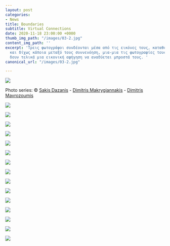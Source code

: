 ```yaml
---
layout: post
categories:
- News
title: Boundaries
subtitle: Virtual Connections
date: 2020-11-18 23:00:00 +0000
thumb_img_path: "/images/03-2.jpg"
content_img_path: ''
excerpt: 'Τρεις φωτογράφοι συνδέονται μέσα από τις εικόνες τους, καταθέτοντας σταδιακά
  και δίχως κάποια μεταξύ τους συννενόηση, μια-μια τις φωτογραφίες τους, μέχρι να
  δουν τελικά μια εικονική αφήγηση να αναδύεται μπροστά τους. '
canonical_url: "/images/03-2.jpg"

---
```

![](/images/bwok-2.jpg)

Photo series: © <a href="https://www.facebook.com/Sakis.Da" target="blank">Sakis Dazanis</a> -  <a href="https://www.facebook.com/dimitris.makrygiannakis" target="blank">Dimitris Makrygiannakis</a> - <a href="https://www.facebook.com/mavrozoymis.dimitris" target="blank">Dimitris Mavrozoumis</a>

![](/images/01-1.jpg)

![](/images/02-4.jpg)

![](/images/03-3.jpg)

![](/images/04-3.jpg)

![](/images/05-1.jpg)

![](/images/06-2.jpg)

![](/images/07-2.jpg)

![](/images/08-2.jpg)

![](/images/09.jpg)

![](/images/10-3.jpg)

![](/images/11-1.jpg)

![](/images/12.jpg)

![](/images/13.jpg)

![](/images/14.jpg)

![](/images/15-1.jpg)